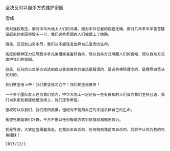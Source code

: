 坚决反对以自杀方式维护家园

雪峰


    面对强权欺压，面对中华大地上人们的冷漠，面对中外记者的视若无睹，面对几年来辛辛苦苦建设起来的家园将毁于一旦，我们这些柔弱的人们被逼上了绝路。

    但是，还没到山穷水尽，我们决不能轻言放弃自己宝贵的生命。

    高度的精神压力已导致许多兄弟姐妹准备好自杀，想以自杀方式唤醒人们的良知，想以自杀方式维护我们的家园。

    但是，任何的以自杀方式达到自己善良目的的做法是错误的，是违背禅院理念的，是我导游坚决反对的。

    我们要坚信上帝！我们要坚信习近平！我们要坚信善良！

    一千多个国际友人在为我们努力，中华大地上一定还有一些有良知的人们会为我们主持公道，我们尚未走到悬崖绝壁边缘上，我们还有希望。

    强权可以杀我们，我们无所畏惧，但绝对不能用自己的手扼杀掉自己的生命。

    希望兄弟姐妹们冷静，千万不要以任何极端方式对抗强权和邪恶势力。

    我是导游，大家应当跟着我走，在我尚未自杀前，任何跑到我前面自杀的，我将不认你为我的兄弟姐妹！

    2013/12/1



